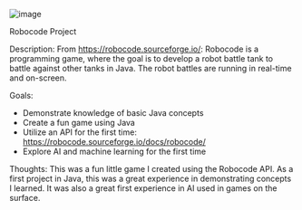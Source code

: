 ![image](https://github.com/allansantos7/Robocode/assets/83974830/e400573f-fdbf-4481-8628-4458d3096bfe)

Robocode Project

Description:
  From https://robocode.sourceforge.io/: 
    Robocode is a programming game, where the goal is to develop a robot battle tank to battle against other tanks in Java. The robot battles are running in real-time and on-screen.

Goals:
- Demonstrate knowledge of basic Java concepts
- Create a fun game using Java
- Utilize an API for the first time: https://robocode.sourceforge.io/docs/robocode/
- Explore AI and machine learning for the first time

Thoughts:
This was a fun little game I created using the Robocode API. As a first project in Java, this was a great experience in demonstrating concepts I learned. It was also a great first experience in AI used in games on the surface.
